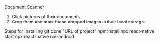 Document Scanner
1. Click pictures of their documents
2. Crop them and store those cropped images in their local storage.

Steps for Installing
git clone "URL of project"
npm install
npx react-native start
npx react-native run-android




